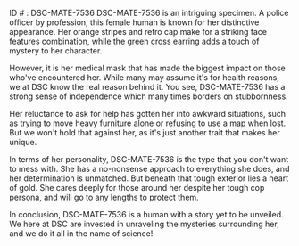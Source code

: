 ID # : DSC-MATE-7536
DSC-MATE-7536 is an intriguing specimen. A police officer by profession, this female human is known for her distinctive appearance. Her orange stripes and retro cap make for a striking face features combination, while the green cross earring adds a touch of mystery to her character.

However, it is her medical mask that has made the biggest impact on those who've encountered her. While many may assume it's for health reasons, we at DSC know the real reason behind it. You see, DSC-MATE-7536 has a strong sense of independence which many times borders on stubbornness.

Her reluctance to ask for help has gotten her into awkward situations, such as trying to move heavy furniture alone or refusing to use a map when lost. But we won't hold that against her, as it's just another trait that makes her unique. 

In terms of her personality, DSC-MATE-7536 is the type that you don't want to mess with. She has a no-nonsense approach to everything she does, and her determination is unmatched. But beneath that tough exterior lies a heart of gold. She cares deeply for those around her despite her tough cop persona, and will go to any lengths to protect them. 

In conclusion, DSC-MATE-7536 is a human with a story yet to be unveiled. We here at DSC are invested in unraveling the mysteries surrounding her, and we do it all in the name of science!